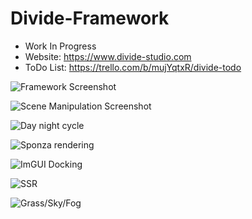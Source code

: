 # Divide-Framework

* Work In Progress
* Website: https://www.divide-studio.com
* ToDo List: https://trello.com/b/mujYqtxR/divide-todo


![Framework Screenshot](https://divide-studio.com/Editor.png)

![Scene Manipulation Screenshot](https://divide-studio.com/Editor2.png)

![Day night cycle](https://divide-studio.com/fun2.png)

![Sponza rendering](https://divide-studio.com/Rendering.png)

![ImGUI Docking](https://divide-studio.com/Windows.png)

![SSR](https://divide-studio.com/SSR.png)

![Grass/Sky/Fog](https://divide-studio.com/sky_fog_2.png)
